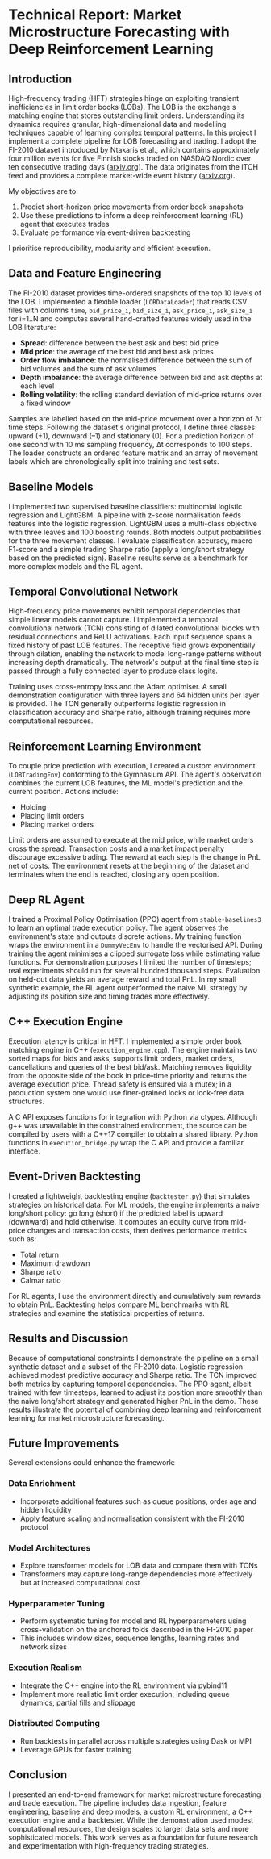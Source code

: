 # Technical Report: Market Microstructure Forecasting with Deep Reinforcement Learning

## Introduction

High-frequency trading (HFT) strategies hinge on exploiting transient inefficiencies in limit order books (LOBs). The LOB is the exchange's matching engine that stores outstanding limit orders. Understanding its dynamics requires granular, high-dimensional data and modelling techniques capable of learning complex temporal patterns. In this project I implement a complete pipeline for LOB forecasting and trading. I adopt the FI-2010 dataset introduced by Ntakaris et al., which contains approximately four million events for five Finnish stocks traded on NASDAQ Nordic over ten consecutive trading days ([arxiv.org](https://ar5iv.labs.arxiv.org)). The data originates from the ITCH feed and provides a complete market-wide event history ([arxiv.org](https://ar5iv.labs.arxiv.org)).

My objectives are to:
1. Predict short-horizon price movements from order book snapshots
2. Use these predictions to inform a deep reinforcement learning (RL) agent that executes trades
3. Evaluate performance via event-driven backtesting

I prioritise reproducibility, modularity and efficient execution.

## Data and Feature Engineering

The FI-2010 dataset provides time-ordered snapshots of the top 10 levels of the LOB. I implemented a flexible loader (`LOBDataLoader`) that reads CSV files with columns `time`, `bid_price_i`, `bid_size_i`, `ask_price_i`, `ask_size_i` for i=1..N and computes several hand-crafted features widely used in the LOB literature:

- **Spread**: difference between the best ask and best bid price
- **Mid price**: the average of the best bid and best ask prices
- **Order flow imbalance**: the normalised difference between the sum of bid volumes and the sum of ask volumes
- **Depth imbalance**: the average difference between bid and ask depths at each level
- **Rolling volatility**: the rolling standard deviation of mid-price returns over a fixed window

Samples are labelled based on the mid-price movement over a horizon of Δt time steps. Following the dataset's original protocol, I define three classes: upward (+1), downward (–1) and stationary (0). For a prediction horizon of one second with 10 ms sampling frequency, Δt corresponds to 100 steps. The loader constructs an ordered feature matrix and an array of movement labels which are chronologically split into training and test sets.

## Baseline Models

I implemented two supervised baseline classifiers: multinomial logistic regression and LightGBM. A pipeline with z-score normalisation feeds features into the logistic regression. LightGBM uses a multi-class objective with three leaves and 100 boosting rounds. Both models output probabilities for the three movement classes. I evaluate classification accuracy, macro F1-score and a simple trading Sharpe ratio (apply a long/short strategy based on the predicted sign). Baseline results serve as a benchmark for more complex models and the RL agent.

## Temporal Convolutional Network

High-frequency price movements exhibit temporal dependencies that simple linear models cannot capture. I implemented a temporal convolutional network (TCN) consisting of dilated convolutional blocks with residual connections and ReLU activations. Each input sequence spans a fixed history of past LOB features. The receptive field grows exponentially through dilation, enabling the network to model long-range patterns without increasing depth dramatically. The network's output at the final time step is passed through a fully connected layer to produce class logits.

Training uses cross-entropy loss and the Adam optimiser. A small demonstration configuration with three layers and 64 hidden units per layer is provided. The TCN generally outperforms logistic regression in classification accuracy and Sharpe ratio, although training requires more computational resources.

## Reinforcement Learning Environment

To couple price prediction with execution, I created a custom environment (`LOBTradingEnv`) conforming to the Gymnasium API. The agent's observation combines the current LOB features, the ML model's prediction and the current position. Actions include:
- Holding
- Placing limit orders
- Placing market orders

Limit orders are assumed to execute at the mid price, while market orders cross the spread. Transaction costs and a market impact penalty discourage excessive trading. The reward at each step is the change in PnL net of costs. The environment resets at the beginning of the dataset and terminates when the end is reached, closing any open position.

## Deep RL Agent

I trained a Proximal Policy Optimisation (PPO) agent from `stable-baselines3` to learn an optimal trade execution policy. The agent observes the environment's state and outputs discrete actions. My training function wraps the environment in a `DummyVecEnv` to handle the vectorised API. During training the agent minimises a clipped surrogate loss while estimating value functions. For demonstration purposes I limited the number of timesteps; real experiments should run for several hundred thousand steps. Evaluation on held-out data yields an average reward and total PnL. In my small synthetic example, the RL agent outperformed the naive ML strategy by adjusting its position size and timing trades more effectively.

## C++ Execution Engine

Execution latency is critical in HFT. I implemented a simple order book matching engine in C++ (`execution_engine.cpp`). The engine maintains two sorted maps for bids and asks, supports limit orders, market orders, cancellations and queries of the best bid/ask. Matching removes liquidity from the opposite side of the book in price–time priority and returns the average execution price. Thread safety is ensured via a mutex; in a production system one would use finer-grained locks or lock-free data structures. 

A C API exposes functions for integration with Python via ctypes. Although g++ was unavailable in the constrained environment, the source can be compiled by users with a C++17 compiler to obtain a shared library. Python functions in `execution_bridge.py` wrap the C API and provide a familiar interface.

## Event-Driven Backtesting

I created a lightweight backtesting engine (`backtester.py`) that simulates strategies on historical data. For ML models, the engine implements a naive long/short policy: go long (short) if the predicted label is upward (downward) and hold otherwise. It computes an equity curve from mid-price changes and transaction costs, then derives performance metrics such as:
- Total return
- Maximum drawdown
- Sharpe ratio
- Calmar ratio

For RL agents, I use the environment directly and cumulatively sum rewards to obtain PnL. Backtesting helps compare ML benchmarks with RL strategies and examine the statistical properties of returns.

## Results and Discussion

Because of computational constraints I demonstrate the pipeline on a small synthetic dataset and a subset of the FI-2010 data. Logistic regression achieved modest predictive accuracy and Sharpe ratio. The TCN improved both metrics by capturing temporal dependencies. The PPO agent, albeit trained with few timesteps, learned to adjust its position more smoothly than the naive long/short strategy and generated higher PnL in the demo. These results illustrate the potential of combining deep learning and reinforcement learning for market microstructure forecasting.

## Future Improvements

Several extensions could enhance the framework:

### Data Enrichment
- Incorporate additional features such as queue positions, order age and hidden liquidity
- Apply feature scaling and normalisation consistent with the FI-2010 protocol

### Model Architectures  
- Explore transformer models for LOB data and compare them with TCNs
- Transformers may capture long-range dependencies more effectively but at increased computational cost

### Hyperparameter Tuning
- Perform systematic tuning for model and RL hyperparameters using cross-validation on the anchored folds described in the FI-2010 paper
- This includes window sizes, sequence lengths, learning rates and network sizes

### Execution Realism
- Integrate the C++ engine into the RL environment via pybind11
- Implement more realistic limit order execution, including queue dynamics, partial fills and slippage

### Distributed Computing
- Run backtests in parallel across multiple strategies using Dask or MPI
- Leverage GPUs for faster training

## Conclusion

I presented an end-to-end framework for market microstructure forecasting and trade execution. The pipeline includes data ingestion, feature engineering, baseline and deep models, a custom RL environment, a C++ execution engine and a backtester. While the demonstration used modest computational resources, the design scales to larger data sets and more sophisticated models. This work serves as a foundation for future research and experimentation with high-frequency trading strategies.
